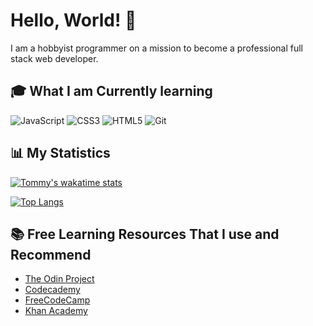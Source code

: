 # Hello, World! 👋


I am a hobbyist programmer on a mission to become a professional full stack web developer.



## 🎓 What I am Currently learning
![JavaScript](https://img.shields.io/badge/javascript-%23323330.svg?style=for-the-badge&logo=javascript&logoColor=%23F7DF1E)
![CSS3](https://img.shields.io/badge/css3-%231572B6.svg?style=for-the-badge&logo=css3&logoColor=white)
![HTML5](https://img.shields.io/badge/html5-%23E34F26.svg?style=for-the-badge&logo=html5&logoColor=white)
![Git](https://img.shields.io/badge/git-%23F05033.svg?style=for-the-badge&logo=git&logoColor=white)


## 📊 My Statistics
<!--START_SECTION:waka-->
<!--END_SECTION:waka-->
  
[![Tommy's wakatime stats](https://github-readme-stats.vercel.app/api/wakatime?username=michaelcoleman&custom_title=Wakatime%20Weekly%20Programming%20Time)](https://wakatime.com/@MichaelColeman)

[![Top Langs](https://github-readme-stats.vercel.app/api/top-langs/?username=michaelcoleman&layout=compact)](https://github.com/MichaelColeman?tab=repositories)


## 📚 Free Learning Resources That I use and Recommend
- [The Odin Project](https://www.theodinproject.com/)
- [Codecademy](https://www.codecademy.com/)
- [FreeCodeCamp](https://www.freecodecamp.org/)
- [Khan Academy](https://www.khanacademy.org/)


  
  
<!--
**MichaelColeman/MichaelColeman** is a ✨ _special_ ✨ repository because its `README.md` (this file) appears on your GitHub profile.

Here are some ideas to get you started:

- 🔭 I’m currently working on ...
- 🌱 I’m currently learning ...
- 👯 I’m looking to collaborate on ...
- 🤔 I’m looking for help with ...
- 💬 Ask me about ...
- 📫 How to reach me: ...
- 😄 Pronouns: ...
- ⚡ Fun fact: ...
-->
